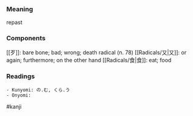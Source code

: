 ### Meaning

repast

### Components

[[歹]]: bare bone; bad; wrong; death radical (n. 78) [[Radicals/又|又]]: or again; furthermore; on the other hand [[Radicals/食|食]]: eat; food

### Readings

```
- Kunyomi: の.む, くら.う
- Onyomi: 
```

#kanji